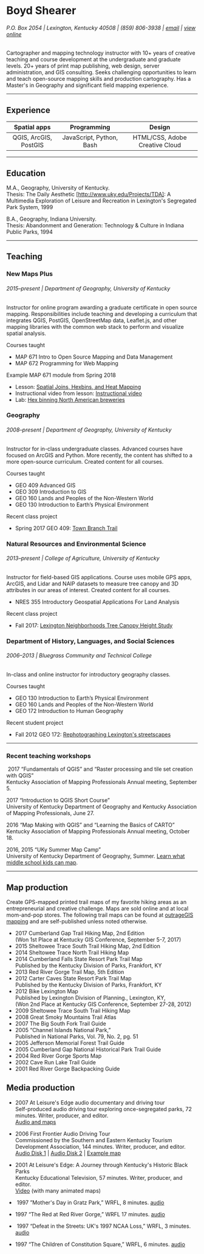 # Boyd Shearer

###### P.O. Box 2054 | Lexington, Kentucky 40508 | (859) 806-3938 | [email](https://outrageGIS.com/trails/contact) | [view online](http://boydx.github.io/cv/)

Cartographer and mapping technology instructor with 10+ years of creative teaching and course development at the undergraduate and graduate levels. 20+ years of print map publishing, web design, server administration, and GIS consulting. Seeks challenging opportunities to learn and teach open-source mapping skills and production cartography. Has a Master's in Geography and significant field mapping experience.
<hr>

## Experience

| Spatial apps | Programming | Design |
| :------: | :------: | :------: |
| QGIS, ArcGIS, PostGIS | JavaScript, Python, Bash | HTML/CSS, Adobe Creative Cloud |

<hr>

## Education

M.A., Geography, University of Kentucky.<br>Thesis: The Daily Aesthetic [http://www.uky.edu/Projects/TDA]: A Multimedia Exploration of Leisure and Recreation in Lexington's Segregated Park System, 1999

B.A., Geography, Indiana University.<br>Thesis: Abandonment and Generation: Technology & Culture in Indiana Public Parks, 1994

<hr>

## Teaching

### New Maps Plus
###### 2015–present | Department of Geography, University of Kentucky
Instructor for online program awarding a graduate certificate in open source mapping. Responsibilities include teaching and developing a curriculum that integrates QGIS, PostGIS, OpenStreetMap data, Leaflet.js, and other mapping libraries with the common web stack to perform and visualize spatial analysis.

Courses taught
* MAP 671 Intro to Open Source Mapping and Data Management
* MAP 672 Programming for Web Mapping

Example MAP 671 module from Spring 2018
* Lesson: [Spatial Joins, Hexbins, and Heat Mapping](http://newmapsplus.github.io/map671/05_2018/)
* Instructional video from lesson: [Instructional video](https://vimeo.com/255553431/c6e6cfd8c7)
* Lab: [Hex binning North American breweries](http://newmapsplus.github.io/map671/05_2018/lab/)


### Geography
###### 2008–present | Department of Geography, University of Kentucky

Instructor for in-class undergraduate classes. Advanced courses have focused on ArcGIS and Python. More recently, the content has shifted to a more open-source curriculum. Created content for all courses.

Courses taught
* GEO 409 Advanced GIS
* GEO 309 Introduction to GIS
* GEO 160 Lands and Peoples of the Non-Western World
* GEO 130 Introduction to Earth’s Physical Environment

Recent class project

* Spring 2017 GEO 409: [Town Branch Trail](https://reece2ke.github.io/geo409_site/)

### Natural Resources and Environmental Science
###### 2013–present | College of Agriculture, University of Kentucky

Instructor for field-based GIS applications. Course uses mobile GPS apps, ArcGIS, and Lidar and NAIP datasets to measure tree canopy and 3D attributes in our areas of interest. Created content for all courses.

* NRES 355 Introductory Geospatial Applications For Land Analysis

Recent class project

* Fall 2017: [Lexington Neighborhoods Tree Canopy Height Study](https://rvirto01.github.io/NRE355_Tree_canopy_study/)

### Department of History, Languages, and Social Sciences
###### 2006–2013 | Bluegrass Community and Technical College

In-class and online instructor for introductory geography classes.

Courses taught
* GEO 130 Introduction to Earth’s Physical Environment
* GEO 160 Lands and Peoples of the Non-Western World
* GEO 172 Introduction to Human Geography

Recent student project

* Fall 2012 GEO 172: [Rephotographing Lexington's streetscapes](http://district.bluegrass.kctcs.edu/bshearer0002/geo172/RephotoLex/)

<hr>

### Recent teaching workshops

 2017	“Fundamentals of QGIS” and “Raster processing and tile set creation with QGIS”<br>Kentucky Association of Mapping Professionals Annual meeting, September 5.

2017	“Introduction to QGIS Short Course”<br>University of Kentucky Department of Geography	and Kentucky Association of Mapping Professionals, June 27.

2016	“Map Making with QGIS” and “Learning the Basics of CARTO” <br>Kentucky Association of Mapping Professionals Annual meeting, October 18.

2016, 2015	“UKy Summer Map Camp”<br>University of Kentucky Department of Geography, Summer. [Learn what middle school kids can map](https://plus.google.com/118185113381405635119).

<hr>

## Map production

Create GPS-mapped printed trail maps of my favorite hiking areas as an entrepreneurial and creative challenge. Maps are sold online and at local mom-and-pop stores. The following trail maps can be found at [outrageGIS mapping](https://outrageGIS.com) and are self-published unless noted otherwise.

* 2017	Cumberland Gap Trail Hiking Map, 2nd Edition<br>(Won 1st Place at Kentucky GIS Conference, September 5-7, 2017)
* 2015	Sheltowee Trace South Trail Hiking Map, 2nd Edition
* 2014	Sheltowee Trace North Trail Hiking Map
* 2014	Cumberland Falls State Resort Park Trail Map
<br>Published by the Kentucky Division of Parks, Frankfort, KY
* 2013	Red River Gorge Trail Map, 5th Edition
* 2012	Carter Caves State Resort Park Trail Map
<br> Published by the Kentucky Division of Parks, Frankfort, KY
* 2012	Bike Lexington Map <br>
Published by Lexington Division of Planning., Lexington, KY, <br>(Won 2nd Place at Kentucky GIS Conference, September 27-28, 2012)
* 2009	Sheltowee Trace South Trail Hiking Map
* 2008	Great Smoky Mountains Trail Atlas
* 2007	The Big South Fork Trail Guide
* 2005 	“Channel Islands National Park,”
<br>Published in National Parks, Vol. 79, No. 2, pg. 51
* 2005	Jefferson Memorial Forest Trail Guide
* 2005	Cumberland Gap National Historical Park Trail Guide
* 2004	Red River Gorge Sports Map
* 2002	Cave Run Lake Trail Guide
* 2001	Red River Gorge Backpacking Guide
<!-- * 2000 	Western Korean Front: 1952-1953.
1999  Creating a Community Shared Appalachian Atlas. U.K. Appalachian Center.  -->
<!-- * 1997	Distressed Appalachian Census Tracts: a Comparison to the Appalachian Regional Commission's 1997 Distressed Area Designation. U.K. Appalachian Center -->

## Media production

* 2007	At Leisure's Edge audio documentary and driving tour
<br>Self-produced audio driving tour exploring once-segregated parks, 72 minutes. Writer, producer, and editor.<br>
[Audio and maps](https://soundcloud.com/boydx/sets/at-leisures-edge-audio-documentary)
* 2006	First Frontier Audio Driving Tour
<br>Commissioned by the Southern and Eastern Kentucky Tourism Development Association, 144 minutes. Writer, producer, and editor. <br>
[Audio Disk 1](https://soundcloud.com/boydx/sets/first-frontier-audio-tour-1) | [Audio Disk 2](https://soundcloud.com/boydx/sets/first-frontier-audio-tour-2-waters-of-the-cumberland-river) | [Example map](https://www.firstfrontier.org/guidebook-timeline.html)

* 2001 At Leisure's Edge: A Journey through Kentucky's Historic Black Parks
<br>Kentucky Educational Television, 57 minutes. Writer, producer, and editor.<br>
[Video](https://www.boydshearer.com/media/AtLeisuresEdge/index.php) (with many animated maps)
*  1997	”Mother's Day in Gratz Park,” WRFL, 8 minutes. [audio](https://www.uky.edu/Projects/TDA/audio/mayfest.mp3)
* 1997	“The Red at Red River Gorge,” WRFL 17 minutes. [audio](https://www.uky.edu/Projects/TDA/audio/climbing.mp3)
*  1997	“Defeat in the Streets: UK's 1997 NCAA Loss,” WRFL, 3 minutes. [audio](https://www.uky.edu/Projects/TDA/audio/weep-no-more.mp3)
* 1997	“The Children of Constitution Square,” WRFL, 6 minutes. [audio](https://www.uky.edu/Projects/TDA/audio/constitution.mp3)
